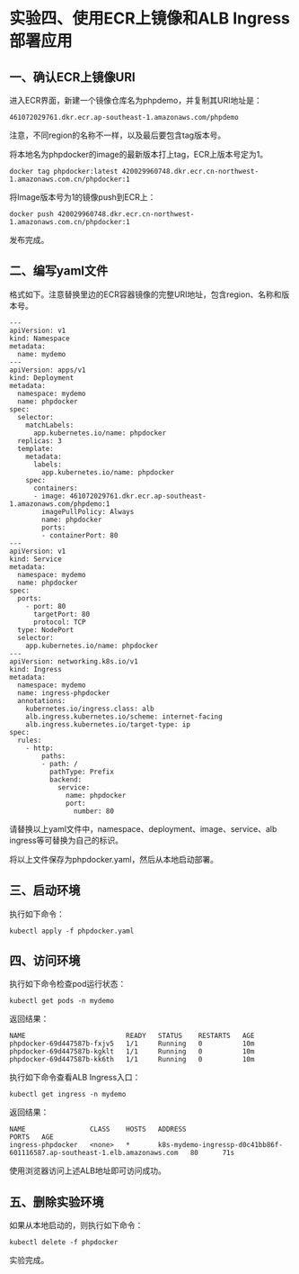 # 实验四、使用ECR上镜像和ALB Ingress部署应用

## 一、确认ECR上镜像URI

进入ECR界面，新建一个镜像仓库名为phpdemo，并复制其URI地址是：

```
461072029761.dkr.ecr.ap-southeast-1.amazonaws.com/phpdemo
```

注意，不同region的名称不一样，以及最后要包含tag版本号。

将本地名为phpdocker的image的最新版本打上tag，ECR上版本号定为1。

```
docker tag phpdocker:latest 420029960748.dkr.ecr.cn-northwest-1.amazonaws.com.cn/phpdocker:1
```

将Image版本号为1的镜像push到ECR上：

```
docker push 420029960748.dkr.ecr.cn-northwest-1.amazonaws.com.cn/phpdocker:1
```

发布完成。

## 二、编写yaml文件

格式如下。注意替换里边的ECR容器镜像的完整URI地址，包含region、名称和版本号。

```
---
apiVersion: v1
kind: Namespace
metadata:
  name: mydemo
---
apiVersion: apps/v1
kind: Deployment
metadata:
  namespace: mydemo
  name: phpdocker
spec:
  selector:
    matchLabels:
      app.kubernetes.io/name: phpdocker
  replicas: 3
  template:
    metadata:
      labels:
        app.kubernetes.io/name: phpdocker
    spec:
      containers:
      - image: 461072029761.dkr.ecr.ap-southeast-1.amazonaws.com/phpdemo:1
        imagePullPolicy: Always
        name: phpdocker
        ports:
        - containerPort: 80
---
apiVersion: v1
kind: Service
metadata:
  namespace: mydemo
  name: phpdocker
spec:
  ports:
    - port: 80
      targetPort: 80
      protocol: TCP
  type: NodePort
  selector:
    app.kubernetes.io/name: phpdocker
---
apiVersion: networking.k8s.io/v1
kind: Ingress
metadata:
  namespace: mydemo
  name: ingress-phpdocker
  annotations:
    kubernetes.io/ingress.class: alb
    alb.ingress.kubernetes.io/scheme: internet-facing
    alb.ingress.kubernetes.io/target-type: ip
spec:
  rules:
    - http:
        paths:
        - path: /
          pathType: Prefix
          backend:
            service:
              name: phpdocker
              port:
                number: 80
```

请替换以上yaml文件中，namespace、deployment、image、service、alb ingress等可替换为自己的标识。

将以上文件保存为phpdocker.yaml，然后从本地启动部署。

## 三、启动环境

执行如下命令：

```
kubectl apply -f phpdocker.yaml
```

## 四、访问环境

执行如下命令检查pod运行状态：

```
kubectl get pods -n mydemo
```

返回结果：

```
NAME                         READY   STATUS    RESTARTS   AGE
phpdocker-69d447587b-fxjv5   1/1     Running   0          10m
phpdocker-69d447587b-kgklt   1/1     Running   0          10m
phpdocker-69d447587b-kk6th   1/1     Running   0          10m
```

执行如下命令查看ALB Ingress入口：

```
kubectl get ingress -n mydemo
```

返回结果：

```
NAME                CLASS    HOSTS   ADDRESS                                                                     PORTS   AGE
ingress-phpdocker   <none>   *       k8s-mydemo-ingressp-d0c41bb86f-601116587.ap-southeast-1.elb.amazonaws.com   80      71s
```

使用浏览器访问上述ALB地址即可访问成功。

## 五、删除实验环境

如果从本地启动的，则执行如下命令：

```
kubectl delete -f phpdocker
```

实验完成。

